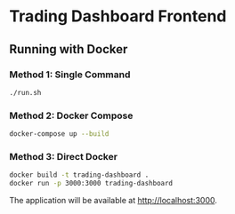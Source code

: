 # Trading Dashboard Frontend

## Running with Docker

### Method 1: Single Command
```bash
./run.sh
```

### Method 2: Docker Compose
```bash
docker-compose up --build
```

### Method 3: Direct Docker
```bash
docker build -t trading-dashboard .
docker run -p 3000:3000 trading-dashboard
```

The application will be available at [http://localhost:3000](http://localhost:3000).
